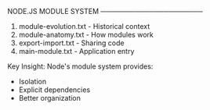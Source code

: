 NODE.JS MODULE SYSTEM
─────────────────────
1. module-evolution.txt - Historical context
2. module-anatomy.txt  - How modules work
3. export-import.txt   - Sharing code
4. main-module.txt     - Application entry

Key Insight:
Node's module system provides:
- Isolation
- Explicit dependencies
- Better organization